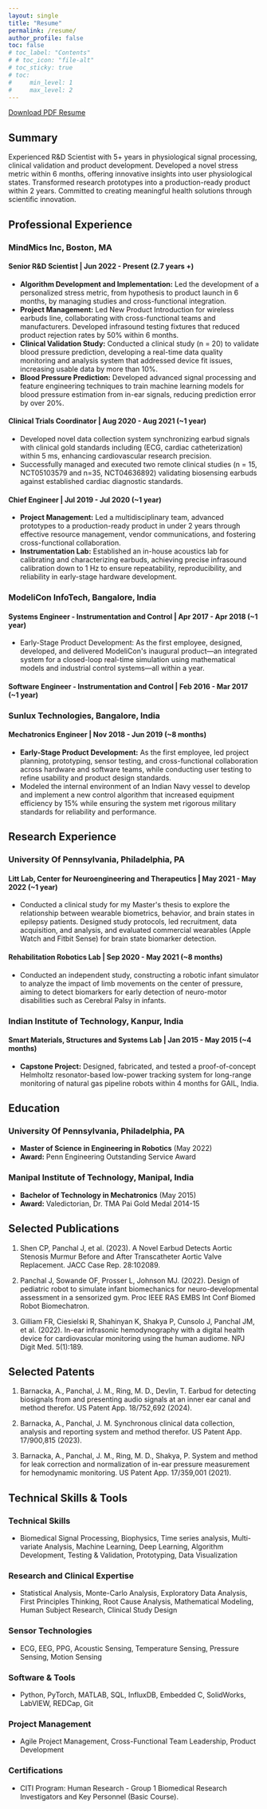 ```yaml
---
layout: single
title: "Resume"
permalink: /resume/
author_profile: false
toc: false
# toc_label: "Contents"
# # toc_icon: "file-alt"
# toc_sticky: true
# toc:
#     min_level: 1
#     max_level: 2
---
```


<div class="download-button">
    <a href="/assets/files/JalPanchal_Resume_Mar2025.pdf" class="btn btn--primary btn--large"><i class="fas fa-download"></i> Download PDF Resume</a>
</div>


## Summary

Experienced R&D Scientist with 5+ years in physiological signal processing, clinical validation and product development. Developed a novel stress metric within 6 months, offering innovative insights into user physiological states. Transformed research prototypes into a production-ready product within 2 years. Committed to creating meaningful health solutions through scientific innovation.

## Professional Experience

### MindMics Inc, Boston, MA

#### Senior R&D Scientist | Jun 2022 - Present (2.7 years +)
- **Algorithm Development and Implementation:** Led the development of a personalized stress metric, from hypothesis to product launch in 6 months, by managing studies and cross-functional integration.
- **Project Management:** Led New Product Introduction for wireless earbuds line, collaborating with cross-functional teams and manufacturers. Developed infrasound testing fixtures that reduced product rejection rates by 50% within 6 months.
- **Clinical Validation Study:** Conducted a clinical study (n = 20) to validate blood pressure prediction, developing a real-time data quality monitoring and analysis system that addressed device fit issues, increasing usable data by more than 10%.
- **Blood Pressure Prediction:** Developed advanced signal processing and feature engineering techniques to train machine learning models for blood pressure estimation from in-ear signals, reducing prediction error by over 20%.

#### Clinical Trials Coordinator | Aug 2020 - Aug 2021 (~1 year)
- Developed novel data collection system synchronizing earbud signals with clinical gold standards including (ECG, cardiac catheterization) within 5 ms, enhancing cardiovascular research precision.
- Successfully managed and executed two remote clinical studies (n = 15, NCT05103579 and n=35, NCT04636892) validating biosensing earbuds against established cardiac diagnostic standards.

#### Chief Engineer | Jul 2019 - Jul 2020 (~1 year)
- **Project Management:** Led a multidisciplinary team, advanced prototypes to a production-ready product in under 2 years through effective resource management, vendor communications, and fostering cross-functional collaboration.
- **Instrumentation Lab:** Established an in-house acoustics lab for calibrating and characterizing earbuds, achieving precise infrasound calibration down to 1 Hz to ensure repeatability, reproducibility, and reliability in early-stage hardware development.

### ModeliCon InfoTech, Bangalore, India

#### Systems Engineer - Instrumentation and Control | Apr 2017 - Apr 2018 (~1 year)
- Early-Stage Product Development: As the first employee, designed, developed, and delivered ModeliCon's inaugural product—an integrated system for a closed-loop real-time simulation using mathematical models and industrial control systems—all within a year.

#### Software Engineer - Instrumentation and Control | Feb 2016 - Mar 2017 (~1 year)

### Sunlux Technologies, Bangalore, India

#### Mechatronics Engineer | Nov 2018 - Jun 2019 (~8 months)
- **Early-Stage Product Development:** As the first employee, led project planning, prototyping, sensor testing, and cross-functional collaboration across hardware and software teams, while conducting user testing to refine usability and product design standards.
- Modeled the internal environment of an Indian Navy vessel to develop and implement a new control algorithm that increased equipment efficiency by 15% while ensuring the system met rigorous military standards for reliability and performance.

## Research Experience

### University Of Pennsylvania, Philadelphia, PA

#### Litt Lab, Center for Neuroengineering and Therapeutics | May 2021 - May 2022 (~1 year)
- Conducted a clinical study for my Master's thesis to explore the relationship between wearable biometrics, behavior, and brain states in epilepsy patients. Designed study protocols, led recruitment, data acquisition, and analysis, and evaluated commercial wearables (Apple Watch and Fitbit Sense) for brain state biomarker detection.

#### Rehabilitation Robotics Lab | Sep 2020 - May 2021 (~8 months)
- Conducted an independent study, constructing a robotic infant simulator to analyze the impact of limb movements on the center of pressure, aiming to detect biomarkers for early detection of neuro-motor disabilities such as Cerebral Palsy in infants.

### Indian Institute of Technology, Kanpur, India

#### Smart Materials, Structures and Systems Lab | Jan 2015 - May 2015 (~4 months)
- **Capstone Project:** Designed, fabricated, and tested a proof-of-concept Helmholtz resonator-based low-power tracking system for long-range monitoring of natural gas pipeline robots within 4 months for GAIL, India.

## Education

### University Of Pennsylvania, Philadelphia, PA
- **Master of Science in Engineering in Robotics** (May 2022)
- **Award:** Penn Engineering Outstanding Service Award

### Manipal Institute of Technology, Manipal, India
- **Bachelor of Technology in Mechatronics** (May 2015)
- **Award:** Valedictorian, Dr. TMA Pai Gold Medal 2014-15

## Selected Publications

1. Shen CP, Panchal J, et al. (2023). A Novel Earbud Detects Aortic Stenosis Murmur Before and After Transcatheter Aortic Valve Replacement. JACC Case Rep. 28:102089.

2. Panchal J, Sowande OF, Prosser L, Johnson MJ. (2022). Design of pediatric robot to simulate infant biomechanics for neuro-developmental assessment in a sensorized gym. Proc IEEE RAS EMBS Int Conf Biomed Robot Biomechatron.

3. Gilliam FR, Ciesielski R, Shahinyan K, Shakya P, Cunsolo J, Panchal JM, et al. (2022). In-ear infrasonic hemodynography with a digital health device for cardiovascular monitoring using the human audiome. NPJ Digit Med. 5(1):189.

## Selected Patents

1. Barnacka, A., Panchal, J. M., Ring, M. D., Devlin, T. Earbud for detecting biosignals from and presenting audio signals at an inner ear canal and method therefor. US Patent App. 18/752,692 (2024).

2. Barnacka, A., Panchal, J. M. Synchronous clinical data collection, analysis and reporting system and method therefor. US Patent App. 17/900,815 (2023).

3. Barnacka, A., Panchal, J. M., Ring, M. D., Shakya, P. System and method for leak correction and normalization of in-ear pressure measurement for hemodynamic monitoring. US Patent App. 17/359,001 (2021).

## Technical Skills & Tools

### Technical Skills
- Biomedical Signal Processing, Biophysics, Time series analysis, Multi-variate Analysis, Machine Learning, Deep Learning, Algorithm Development, Testing & Validation, Prototyping, Data Visualization

### Research and Clinical Expertise
- Statistical Analysis, Monte-Carlo Analysis, Exploratory Data Analysis, First Principles Thinking, Root Cause Analysis, Mathematical Modeling, Human Subject Research, Clinical Study Design

### Sensor Technologies
- ECG, EEG, PPG, Acoustic Sensing, Temperature Sensing, Pressure Sensing, Motion Sensing

### Software & Tools
- Python, PyTorch, MATLAB, SQL, InfluxDB, Embedded C, SolidWorks, LabVIEW, REDCap, Git

### Project Management
- Agile Project Management, Cross-Functional Team Leadership, Product Development

### Certifications
- CITI Program: Human Research - Group 1 Biomedical Research Investigators and Key Personnel (Basic Course).